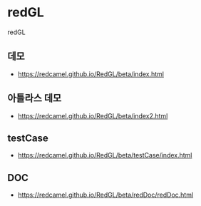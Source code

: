 # redGL
redGL

## 데모
- https://redcamel.github.io/RedGL/beta/index.html

## 아틀라스 데모
- https://redcamel.github.io/RedGL/beta/index2.html

## testCase
- https://redcamel.github.io/RedGL/beta/testCase/index.html

## DOC
- https://redcamel.github.io/RedGL/beta/redDoc/redDoc.html
